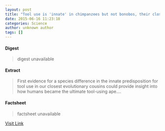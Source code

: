 ```yaml
---
layout: post
title: "Tool use is 'innate' in chimpanzees but not bonobos, their closest evolutionary relative"
date: 2015-06-16 11:23:18
categories: Science
author: unknown author
tags: []
---
```



#### Digest
>digest unavailable

#### Extract
>First evidence for a species difference in the innate predisposition for tool use in our closest evolutionary cousins could provide insight into how humans became the ultimate tool-using ape....

#### Factsheet
>factsheet unavailable

[Visit Link](http://www.sciencedaily.com/releases/2015/06/150616072318.htm)


